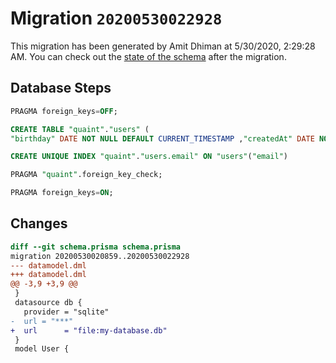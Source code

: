# Migration `20200530022928`

This migration has been generated by Amit Dhiman at 5/30/2020, 2:29:28 AM.
You can check out the [state of the schema](./schema.prisma) after the migration.

## Database Steps

```sql
PRAGMA foreign_keys=OFF;

CREATE TABLE "quaint"."users" (
"birthday" DATE NOT NULL DEFAULT CURRENT_TIMESTAMP ,"createdAt" DATE NOT NULL DEFAULT CURRENT_TIMESTAMP ,"email" TEXT NOT NULL  ,"gender" TEXT NOT NULL  ,"id" INTEGER NOT NULL  PRIMARY KEY AUTOINCREMENT,"name" TEXT NOT NULL  ,"password" TEXT NOT NULL  ,"updatedAt" DATE NOT NULL DEFAULT CURRENT_TIMESTAMP )

CREATE UNIQUE INDEX "quaint"."users.email" ON "users"("email")

PRAGMA "quaint".foreign_key_check;

PRAGMA foreign_keys=ON;
```

## Changes

```diff
diff --git schema.prisma schema.prisma
migration 20200530020859..20200530022928
--- datamodel.dml
+++ datamodel.dml
@@ -3,9 +3,9 @@
 }
 datasource db {
   provider = "sqlite"
-  url = "***"
+  url      = "file:my-database.db"
 }
 model User {
```


